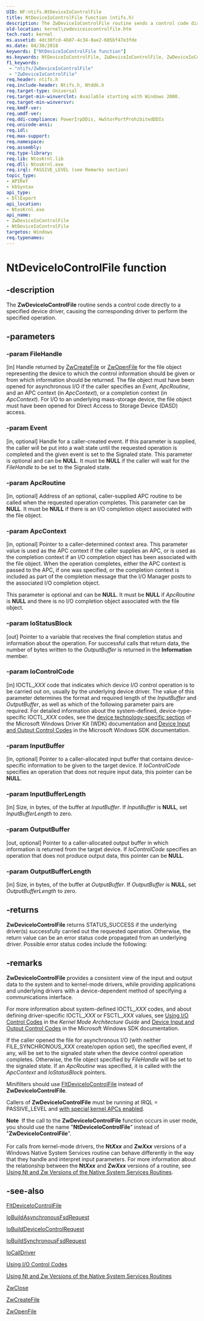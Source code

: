 ```yaml
---
UID: NF:ntifs.NtDeviceIoControlFile
title: NtDeviceIoControlFile function (ntifs.h)
description: The ZwDeviceIoControlFile routine sends a control code directly to a specified device driver, causing the corresponding driver to perform the specified operation.
old-location: kernel\zwdeviceiocontrolfile.htm
tech.root: kernel
ms.assetid: 4dc38fcd-4b87-4c34-8ae2-685bf47e3fde
ms.date: 04/30/2018
keywords: ["NtDeviceIoControlFile function"]
ms.keywords: NtDeviceIoControlFile, ZwDeviceIoControlFile, ZwDeviceIoControlFile routine [Kernel-Mode Driver Architecture], k111_03e754fc-b6b5-4266-9be1-452d5ba5331c.xml, kernel.zwdeviceiocontrolfile, ntifs/NtDeviceIoControlFile, ntifs/ZwDeviceIoControlFile
f1_keywords:
 - "ntifs/ZwDeviceIoControlFile"
 - "ZwDeviceIoControlFile"
req.header: ntifs.h
req.include-header: Ntifs.h, Ntddk.h
req.target-type: Universal
req.target-min-winverclnt: Available starting with Windows 2000.
req.target-min-winversvr: 
req.kmdf-ver: 
req.umdf-ver: 
req.ddi-compliance: PowerIrpDDis, HwStorPortProhibitedDDIs
req.unicode-ansi: 
req.idl: 
req.max-support: 
req.namespace: 
req.assembly: 
req.type-library: 
req.lib: NtosKrnl.lib
req.dll: NtosKrnl.exe
req.irql: PASSIVE_LEVEL (see Remarks section)
topic_type:
- APIRef
- kbSyntax
api_type:
- DllExport
api_location:
- NtosKrnl.exe
api_name:
- ZwDeviceIoControlFile
- NtDeviceIoControlFile
targetos: Windows
req.typenames: 
---
```


# NtDeviceIoControlFile function


## -description


The <b>ZwDeviceIoControlFile</b> routine sends a control code directly to a specified device driver, causing the corresponding driver to perform the specified operation.


## -parameters




### -param FileHandle 
[in]
Handle returned by <a href="https://docs.microsoft.com/windows-hardware/drivers/ddi/ntifs/nf-ntifs-ntcreatefile">ZwCreateFile</a> or <a href="https://docs.microsoft.com/windows-hardware/drivers/ddi/ntifs/nf-ntifs-ntopenfile">ZwOpenFile</a> for the file object representing the device to which the control information should be given or from which information should be returned. The file object must have been opened for asynchronous I/O if the caller specifies an <i>Event</i>, <i>ApcRoutine</i>, and an APC context (in <i>ApcContext</i>), or a completion context (in <i>ApcContext</i>). For I/O to an underlying mass-storage device, the file object must have been opened for Direct Access to Storage Device (DASD) access.


### -param Event 
[in, optional]
Handle for a caller-created event. If this parameter is supplied, the caller will be put into a wait state until the requested operation is completed and the given event is set to the Signaled state. This parameter is optional and can be <b>NULL</b>. It must be <b>NULL</b> if the caller will wait for the <i>FileHandle</i> to be set to the Signaled state.


### -param ApcRoutine 
[in, optional]
Address of an optional, caller-supplied APC routine to be called when the requested operation completes. This parameter can be <b>NULL</b>. It must be <b>NULL</b> if there is an I/O completion object associated with the file object.


### -param ApcContext 
[in, optional]
Pointer to a caller-determined context area. This parameter value is used as the APC context if the caller supplies an APC, or is used as the completion context if an I/O completion object has been associated with the file object. When the operation completes, either the APC context is passed to the APC, if one was specified, or the completion context is included as part of the completion message that the I/O Manager posts to the associated I/O completion object.

This parameter is optional and can be <b>NULL</b>. It must be <b>NULL</b> if <i>ApcRoutine</i> is <b>NULL</b> and there is no I/O completion object associated with the file object.


### -param IoStatusBlock 
[out]
Pointer to a variable that receives the final completion status and information about the operation. For successful calls that return data, the number of bytes written to the <i>OutputBuffer</i> is returned in the <b>Information</b> member.


### -param IoControlCode 
[in]
IOCTL_<i>XXX</i> code that indicates which device I/O control operation is to be carried out on, usually by the underlying device driver. The value of this parameter determines the format and required length of the <i>InputBuffer</i> and <i>OutputBuffer</i>, as well as which of the following parameter pairs are required. For detailed information about the system-defined, device-type-specific IOCTL_<i>XXX</i> codes, see the <a href="https://docs.microsoft.com/windows-hardware/drivers/">device technology-specific section</a> of the Microsoft Windows Driver Kit (WDK) documentation and <a href="https://docs.microsoft.com/windows/desktop/DevIO/device-input-and-output-control-ioctl-">Device Input and Output Control Codes</a> in the Microsoft Windows SDK documentation.


### -param InputBuffer 
[in, optional]
Pointer to a caller-allocated input buffer that contains device-specific information to be given to the target device. If <i>IoControlCode</i> specifies an operation that does not require input data, this pointer can be <b>NULL</b>.


### -param InputBufferLength 
[in]
Size, in bytes, of the buffer at <i>InputBuffer</i>. If <i>InputBuffer</i> is <b>NULL</b>, set <i>InputBufferLength</i> to zero.


### -param OutputBuffer 
[out, optional]
Pointer to a caller-allocated output buffer in which information is returned from the target device. If <i>IoControlCode</i> specifies an operation that does not produce output data, this pointer can be <b>NULL</b>.


### -param OutputBufferLength 
[in]
Size, in bytes, of the buffer at <i>OutputBuffer</i>. If <i>OutputBuffer</i> is <b>NULL</b>, set <i>OutputBufferLength</i> to zero.


## -returns



<b>ZwDeviceIoControlFile</b> returns STATUS_SUCCESS if the underlying driver(s) successfully carried out the requested operation. Otherwise, the return value can be an error status code propagated from an underlying driver. Possible error status codes include the following:




## -remarks



<b>ZwDeviceIoControlFile</b> provides a consistent view of the input and output data to the system and to kernel-mode drivers, while providing applications and underlying drivers with a device-dependent method of specifying a communications interface.

For more information about system-defined IOCTL_<i>XXX</i> codes, and about defining driver-specific IOCTL_<i>XXX</i> or FSCTL_<i>XXX</i> values, see <a href="https://docs.microsoft.com/windows-hardware/drivers/kernel/using-i-o-control-codes">Using I/O Control Codes</a> in the <i>Kernel Mode Architecture Guide</i> and <a href="https://docs.microsoft.com/windows/desktop/DevIO/device-input-and-output-control-ioctl-">Device Input and Output Control Codes</a> in the Microsoft Windows SDK documentation.

If the caller opened the file for asynchronous I/O (with neither FILE_SYNCHRONOUS_<i>XXX</i> create/open option set), the specified event, if any, will be set to the signaled state when the device control operation completes. Otherwise, the file object specified by <i>FileHandle</i> will be set to the signaled state. If an <i>ApcRoutine</i> was specified, it is called with the <i>ApcContext</i> and <i>IoStatusBlock</i> pointers.

Minifilters should use <a href="https://docs.microsoft.com/windows-hardware/drivers/ddi/fltkernel/nf-fltkernel-fltdeviceiocontrolfile">FltDeviceIoControlFile</a> instead of <b>ZwDeviceIoControlFile</b>.

Callers of <b>ZwDeviceIoControlFile</b> must be running at IRQL = PASSIVE_LEVEL and <a href="https://docs.microsoft.com/windows-hardware/drivers/kernel/disabling-apcs">with special kernel APCs enabled</a>.

<div class="alert"><b>Note</b>  If the call to the <b>ZwDeviceIoControlFile</b> function occurs in user mode, you should use the name "<b>NtDeviceIoControlFile</b>" instead of "<b>ZwDeviceIoControlFile</b>".</div>
<div> </div>
For calls from kernel-mode drivers, the <b>Nt<i>Xxx</i></b> and <b>Zw<i>Xxx</i></b> versions of a Windows Native System Services routine can behave differently in the way that they handle and interpret input parameters. For more information about the relationship between the <b>Nt<i>Xxx</i></b> and <b>Zw<i>Xxx</i></b> versions of a routine, see <a href="https://docs.microsoft.com/windows-hardware/drivers/kernel/using-nt-and-zw-versions-of-the-native-system-services-routines">Using Nt and Zw Versions of the Native System Services Routines</a>.




## -see-also




<a href="https://docs.microsoft.com/windows-hardware/drivers/ddi/fltkernel/nf-fltkernel-fltdeviceiocontrolfile">FltDeviceIoControlFile</a>



<a href="https://docs.microsoft.com/windows-hardware/drivers/ddi/wdm/nf-wdm-iobuildasynchronousfsdrequest">IoBuildAsynchronousFsdRequest</a>



<a href="https://docs.microsoft.com/windows-hardware/drivers/ddi/wdm/nf-wdm-iobuilddeviceiocontrolrequest">IoBuildDeviceIoControlRequest</a>



<a href="https://docs.microsoft.com/windows-hardware/drivers/ddi/wdm/nf-wdm-iobuildsynchronousfsdrequest">IoBuildSynchronousFsdRequest</a>



<a href="https://docs.microsoft.com/windows-hardware/drivers/ddi/wdm/nf-wdm-iocalldriver">IoCallDriver</a>



<a href="https://docs.microsoft.com/windows-hardware/drivers/kernel/using-i-o-control-codes">Using I/O Control Codes</a>



<a href="https://docs.microsoft.com/windows-hardware/drivers/kernel/using-nt-and-zw-versions-of-the-native-system-services-routines">Using Nt and Zw Versions of the Native System Services Routines</a>



<a href="https://docs.microsoft.com/windows-hardware/drivers/ddi/ntifs/nf-ntifs-ntclose">ZwClose</a>



<a href="https://docs.microsoft.com/windows-hardware/drivers/ddi/ntifs/nf-ntifs-ntcreatefile">ZwCreateFile</a>



<a href="https://docs.microsoft.com/windows-hardware/drivers/ddi/ntifs/nf-ntifs-ntopenfile">ZwOpenFile</a>
 

 

